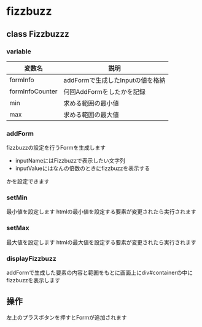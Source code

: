 # fizzbuzz
## class Fizzbuzzz
### variable
|変数名|説明|
|------|----|
|formInfo|addFormで生成したInputの値を格納|
|formInfoCounter|何回AddFormをしたかを記録|
|min|求める範囲の最小値|
|max|求める範囲の最大値|

### addForm
fizzbuzzの設定を行うFormを生成します
* inputNameにはFizzbuzzで表示したい文字列
* inputValueにはなんの倍数のときにfizzbuzzを表示する

かを設定できます

### setMin
最小値を設定します
htmlの最小値を設定する要素が変更されたら実行されます

### setMax
最大値を設定します
htmlの最大値を設定する要素が変更されたら実行されます

### displayFizzbuzz
addFormで生成した要素の内容と範囲をもとに画面上にdiv#containerの中にfizzbuzzを表示します

## 操作
左上のプラスボタンを押すとFormが追加されます
